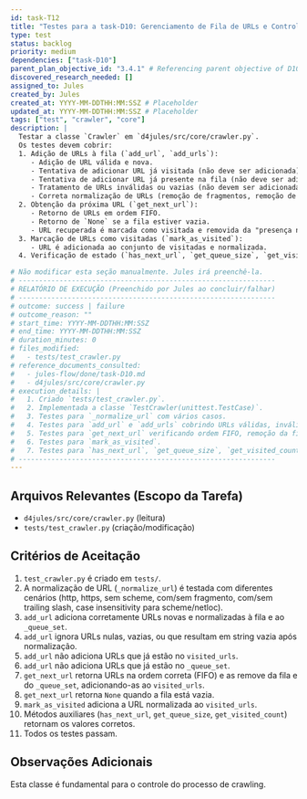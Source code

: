 ```yaml
---
id: task-T12
title: "Testes para a task-D10: Gerenciamento de Fila de URLs e Controle de Visitas"
type: test
status: backlog
priority: medium
dependencies: ["task-D10"]
parent_plan_objective_id: "3.4.1" # Referencing parent objective of D10
discovered_research_needed: []
assigned_to: Jules
created_by: Jules
created_at: YYYY-MM-DDTHH:MM:SSZ # Placeholder
updated_at: YYYY-MM-DDTHH:MM:SSZ # Placeholder
tags: ["test", "crawler", "core"]
description: |
  Testar a classe `Crawler` em `d4jules/src/core/crawler.py`.
  Os testes devem cobrir:
  1. Adição de URLs à fila (`add_url`, `add_urls`):
     - Adição de URL válida e nova.
     - Tentativa de adicionar URL já visitada (não deve ser adicionada).
     - Tentativa de adicionar URL já presente na fila (não deve ser adicionada).
     - Tratamento de URLs inválidas ou vazias (não devem ser adicionadas).
     - Correta normalização de URLs (remoção de fragmentos, remoção de trailing slashes, lowercase de scheme/netloc, adição de scheme https padrão).
  2. Obtenção da próxima URL (`get_next_url`):
     - Retorno de URLs em ordem FIFO.
     - Retorno de `None` se a fila estiver vazia.
     - URL recuperada é marcada como visitada e removida da "presença na fila" (`_queue_set`).
  3. Marcação de URLs como visitadas (`mark_as_visited`):
     - URL é adicionada ao conjunto de visitadas e normalizada.
  4. Verificação de estado (`has_next_url`, `get_queue_size`, `get_visited_count`).

# Não modificar esta seção manualmente. Jules irá preenchê-la.
# ---------------------------------------------------------------
# RELATÓRIO DE EXECUÇÃO (Preenchido por Jules ao concluir/falhar)
# ---------------------------------------------------------------
# outcome: success | failure
# outcome_reason: ""
# start_time: YYYY-MM-DDTHH:MM:SSZ
# end_time: YYYY-MM-DDTHH:MM:SSZ
# duration_minutes: 0
# files_modified:
#   - tests/test_crawler.py
# reference_documents_consulted:
#   - jules-flow/done/task-D10.md
#   - d4jules/src/core/crawler.py
# execution_details: |
#   1. Criado `tests/test_crawler.py`.
#   2. Implementada a classe `TestCrawler(unittest.TestCase)`.
#   3. Testes para `_normalize_url` com vários casos.
#   4. Testes para `add_url` e `add_urls` cobrindo URLs válidas, inválidas, duplicadas na fila, já visitadas.
#   5. Testes para `get_next_url` verificando ordem FIFO, remoção da fila, adição a visitadas, e retorno de None para fila vazia.
#   6. Testes para `mark_as_visited`.
#   7. Testes para `has_next_url`, `get_queue_size`, `get_visited_count`.
# ---------------------------------------------------------------
---
```


## Arquivos Relevantes (Escopo da Tarefa)
* `d4jules/src/core/crawler.py` (leitura)
* `tests/test_crawler.py` (criação/modificação)

## Critérios de Aceitação
1.  `test_crawler.py` é criado em `tests/`.
2.  A normalização de URL (`_normalize_url`) é testada com diferentes cenários (http, https, sem scheme, com/sem fragmento, com/sem trailing slash, case insensitivity para scheme/netloc).
3.  `add_url` adiciona corretamente URLs novas e normalizadas à fila e ao `_queue_set`.
4.  `add_url` ignora URLs nulas, vazias, ou que resultam em string vazia após normalização.
5.  `add_url` não adiciona URLs que já estão no `visited_urls`.
6.  `add_url` não adiciona URLs que já estão no `_queue_set`.
7.  `get_next_url` retorna URLs na ordem correta (FIFO) e as remove da fila e do `_queue_set`, adicionando-as ao `visited_urls`.
8.  `get_next_url` retorna `None` quando a fila está vazia.
9.  `mark_as_visited` adiciona a URL normalizada ao `visited_urls`.
10. Métodos auxiliares (`has_next_url`, `get_queue_size`, `get_visited_count`) retornam os valores corretos.
11. Todos os testes passam.

## Observações Adicionais
Esta classe é fundamental para o controle do processo de crawling.
```
